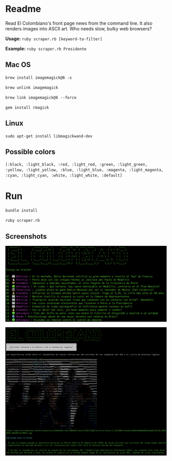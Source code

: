 # Readme

Read El Colombiano's front page news from the command line. It also renders images into ASCII art. Who needs slow, bulky web browsers?

**Usage:** `ruby scraper.rb [keyword-to-filter]`

**Example:** `ruby scraper.rb Presidente`

## Mac OS

`brew install imagemagick@6 -s`

`brew unlink imagemagick`

`brew link imagemagick@6 --force`

`gem install rmagick`

## Linux

`sudo apt-get install libmagickwand-dev`

## Possible colors

`[:black, :light_black, :red, :light_red, :green, :light_green, :yellow, :light_yellow, :blue, :light_blue, :magenta, :light_magenta, :cyan, :light_cyan, :white, :light_white, :default]`

# Run

`bundle install`

`ruby scraper.rb`

## Screenshots

![Main menu](elco1.png)

![Article view](elco2.png)
